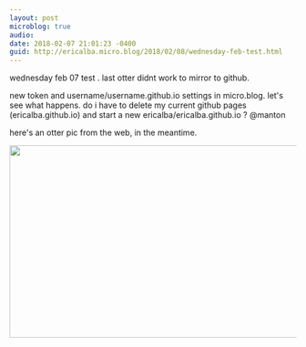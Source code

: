 ```yaml
---
layout: post
microblog: true
audio: 
date: 2018-02-07 21:01:23 -0400
guid: http://ericalba.micro.blog/2018/02/08/wednesday-feb-test.html
---
```

wednesday feb 07 test . last otter didnt work to mirror to github.

new token and username/username.github.io settings in micro.blog. let's see what happens. do i have to delete my current github pages (ericalba.github.io) and start a new ericalba/ericalba.github.io ? @manton

here's an otter pic from the web, in the meantime.

<img src="http://micro.ericalba.com/uploads/2018/cf687f0909.jpg" width="600" height="337" />
